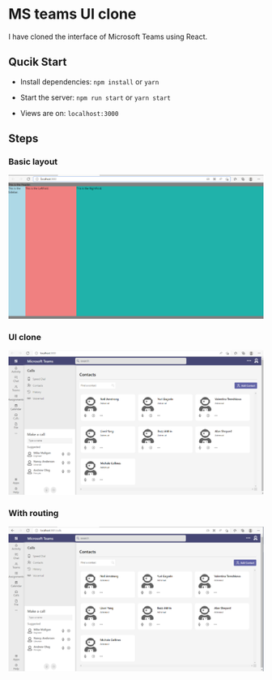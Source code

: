 # MS teams UI clone

I have cloned the interface of Microsoft Teams using React.

## Qucik Start

- Install dependencies: `npm install` or `yarn`

- Start the server: `npm run start` or `yarn start`

- Views are on: `localhost:3000`

## Steps

### Basic layout
![layout](public/imgs/1_layout.png?raw=true "layout")

### UI clone
![UI_clone](public/imgs/Final_UI.png?raw=true "UI_clone")

### With routing 
![with-routing](public/imgs/UI-with-routing.png?raw=true "with-routing")